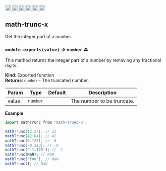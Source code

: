 <a
  href="https://travis-ci.org/Xotic750/math-trunc-x"
  title="Travis status">
<img
  src="https://travis-ci.org/Xotic750/math-trunc-x.svg?branch=master"
  alt="Travis status" height="18">
</a>
<a
  href="https://david-dm.org/Xotic750/math-trunc-x"
  title="Dependency status">
<img src="https://david-dm.org/Xotic750/math-trunc-x/status.svg"
  alt="Dependency status" height="18"/>
</a>
<a
  href="https://david-dm.org/Xotic750/math-trunc-x?type=dev"
  title="devDependency status">
<img src="https://david-dm.org/Xotic750/math-trunc-x/dev-status.svg"
  alt="devDependency status" height="18"/>
</a>
<a
  href="https://badge.fury.io/js/math-trunc-x"
  title="npm version">
<img src="https://badge.fury.io/js/math-trunc-x.svg"
  alt="npm version" height="18">
</a>
<a
  href="https://www.jsdelivr.com/package/npm/math-trunc-x"
  title="jsDelivr hits">
<img src="https://data.jsdelivr.com/v1/package/npm/math-trunc-x/badge?style=rounded"
  alt="jsDelivr hits" height="18">
</a>
<a
  href="https://bettercodehub.com/results/Xotic750/math-trunc-x"
  title="bettercodehub score">
<img src="https://bettercodehub.com/edge/badge/Xotic750/math-trunc-x?branch=master"
  alt="bettercodehub score" height="18">
</a>

<a name="module_math-trunc-x"></a>

## math-trunc-x

Get the integer part of a number.

<a name="exp_module_math-trunc-x--module.exports"></a>

### `module.exports(value)` ⇒ <code>number</code> ⏏

This method returns the integer part of a number by removing any fractional digits.

**Kind**: Exported function  
**Returns**: <code>number</code> - The truncated number.

| Param | Type                | Default | Description                |
| ----- | ------------------- | ------- | -------------------------- |
| value | <code>number</code> |         | The number to be truncate. |

**Example**

```js
import mathTrunc from 'math-trunc-x';

mathTrunc(13.37); // 13
mathTrunc(42.84); // 42
mathTrunc(0.123); //  0
mathTrunc(-0.123); // -0
mathTrunc('-1.123'); // -1
mathTrunc(NaN); // NaN
mathTrunc('foo'); // NaN
mathTrunc(); // NaN
```
